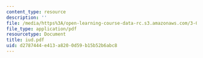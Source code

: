 ```yaml
---
content_type: resource
description: ''
file: /media/https%3A/open-learning-course-data-rc.s3.amazonaws.com/3-064-polymer-engineering-fall-2003/d2787444e413a8200d59b15b52b6abc8_iud.pdf
file_type: application/pdf
resourcetype: Document
title: iud.pdf
uid: d2787444-e413-a820-0d59-b15b52b6abc8
---
```

